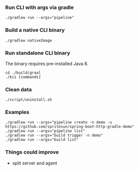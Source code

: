 ### Run CLI with args via gradle
```
./gradlew run --args="pipeline"
``` 

### Build a native CLI binary
```
./gradlew nativeImage
```

### Run standalone CLI binary

The binary requires pre-installed Java 8.

```
cd ./build/graal
./kci [commands]
```
### Clean data
```
./script/uninstall.sh
``` 

### Examples
```
./gradlew run --args="pipeline create -n demo -u https://github.com/spritesun/spring-boot-http-gradle-demo"
./gradlew run --args="pipeline list"
./gradlew run --args="build trigger -n demo"
./gradlew run --args="build list"
```

### Things could improve
- split server and agent